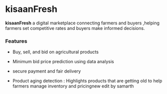 # kisaanFresh

**kisaanFresh** a digital marketplace connecting farmers and buyers ,helping farmers set competitive rates and buyers make informed decisions.

### Features
- Buy, sell, and bid on agricultural products
- Minimum bid price prediction using data analysis

- secure payment  and fair delivery

- Product aging detection : Highlights products that are getting old to help farmers manage inventory and pricingnew edit by samarth 

